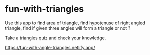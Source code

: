# fun-with-triangles

Use this app to find area of triangle, find hypotenuse of right angled triangle, find if given three angles will form a triangle or not ?

Take a triangles quiz and check your knowledge.

https://fun-with-angle-triangles.netlify.app/
